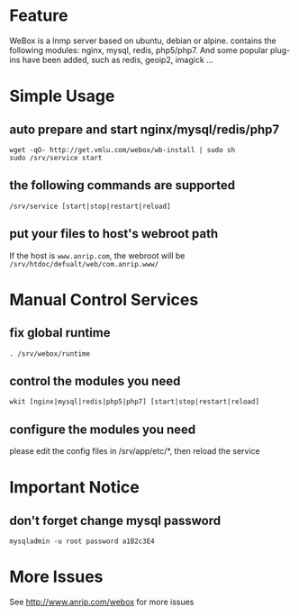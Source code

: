 # Feature

WeBox is a lnmp server based on ubuntu, debian or alpine. contains the following modules: nginx, mysql, redis, php5/php7. And some popular plug-ins have been added, such as redis, geoip2, imagick ...

# Simple Usage

## auto prepare and start nginx/mysql/redis/php7

```shell
wget -qO- http://get.vmlu.com/webox/wb-install | sudo sh
sudo /srv/service start
```

## the following commands are supported

```shell
/srv/service [start|stop|restart|reload]
```

## put your files to host's webroot path

If the host is `www.anrip.com`, the webroot will be `/srv/htdoc/defualt/web/com.anrip.www/`

# Manual Control Services

## fix global runtime

```shell
. /srv/webox/runtime
```

## control the modules you need

```shell
wkit [nginx|mysql|redis|php5|php7] [start|stop|restart|reload]
```

## configure the modules you need

please edit the config files in /srv/app/etc/\*, then reload the service

# Important Notice

## don't forget change mysql password

```shell
mysqladmin -u root password a1B2c3E4
```

# More Issues

See http://www.anrip.com/webox for more issues
